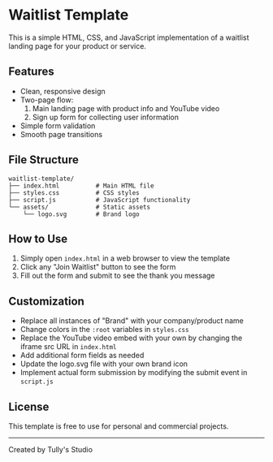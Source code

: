 # Waitlist Template

This is a simple HTML, CSS, and JavaScript implementation of a waitlist landing page for your product or service.

## Features

- Clean, responsive design
- Two-page flow:
  1. Main landing page with product info and YouTube video
  2. Sign up form for collecting user information
- Simple form validation
- Smooth page transitions

## File Structure

```
waitlist-template/
├── index.html          # Main HTML file
├── styles.css          # CSS styles
├── script.js           # JavaScript functionality
└── assets/             # Static assets
    └── logo.svg        # Brand logo
```

## How to Use

1. Simply open `index.html` in a web browser to view the template
2. Click any "Join Waitlist" button to see the form
3. Fill out the form and submit to see the thank you message

## Customization

- Replace all instances of "Brand" with your company/product name
- Change colors in the `:root` variables in `styles.css`
- Replace the YouTube video embed with your own by changing the iframe src URL in `index.html`
- Add additional form fields as needed
- Update the logo.svg file with your own brand icon
- Implement actual form submission by modifying the submit event in `script.js`

## License

This template is free to use for personal and commercial projects.

---

Created by Tully's Studio 